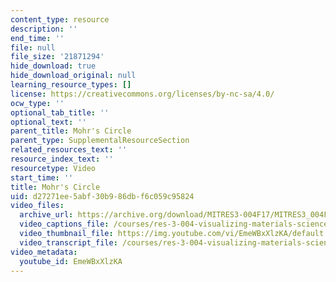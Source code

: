 ```yaml
---
content_type: resource
description: ''
end_time: ''
file: null
file_size: '21871294'
hide_download: true
hide_download_original: null
learning_resource_types: []
license: https://creativecommons.org/licenses/by-nc-sa/4.0/
ocw_type: ''
optional_tab_title: ''
optional_text: ''
parent_title: Mohr's Circle
parent_type: SupplementalResourceSection
related_resources_text: ''
resource_index_text: ''
resourcetype: Video
start_time: ''
title: Mohr's Circle
uid: d27271ee-5abf-30b9-86db-f6c059c95824
video_files:
  archive_url: https://archive.org/download/MITRES3-004F17/MITRES3_004F17_2012_anon1_300k.mp4
  video_captions_file: /courses/res-3-004-visualizing-materials-science-fall-2017/6df600d809fb5517a816c6ddc3350e70_EmeWBxXlzKA.vtt
  video_thumbnail_file: https://img.youtube.com/vi/EmeWBxXlzKA/default.jpg
  video_transcript_file: /courses/res-3-004-visualizing-materials-science-fall-2017/d454beb59b534af980dc16bda68f0ecc_EmeWBxXlzKA.pdf
video_metadata:
  youtube_id: EmeWBxXlzKA
---
```

